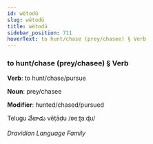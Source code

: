 ```yaml
---
id: wëtodü
slug: wëtodü
title: wëtodü
sidebar_position: 711
hoverText: to hunt/chase (prey/chasee) § Verb
---
```


### to hunt/chase (prey/chasee) § Verb

**Verb**: to hunt/chase/pursue

**Noun**: prey/chasee

**Modifier**: hunted/chased/pursued

Telugu వేటాడు vēṭāḍu /ʋeːʈaːɖu/

*Dravidian Language Family*